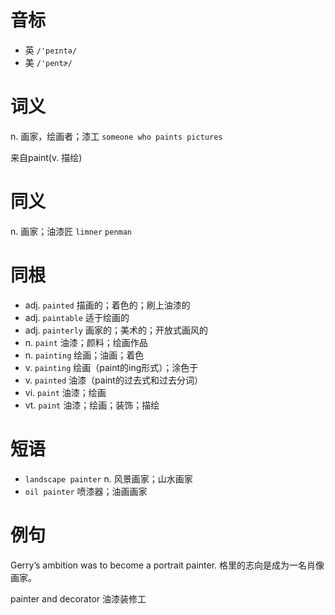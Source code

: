 # 音标

- 英 `/'peɪntə/`
- 美 `/'pentɚ/`

# 词义

n. 画家，绘画者；漆工
`someone who paints pictures`



来自paint(v. 描绘)

# 同义

n. 画家；油漆匠
`limner` `penman`

# 同根

- adj. `painted` 描画的；着色的；刷上油漆的
- adj. `paintable` 适于绘画的
- adj. `painterly` 画家的；美术的；开放式画风的
- n. `paint` 油漆；颜料；绘画作品
- n. `painting` 绘画；油画；着色
- v. `painting` 绘画（paint的ing形式）；涂色于
- v. `painted` 油漆（paint的过去式和过去分词）
- vi. `paint` 油漆；绘画
- vt. `paint` 油漆；绘画；装饰；描绘

# 短语

- `landscape painter` n. 风景画家；山水画家
- `oil painter` 喷漆器；油画画家

# 例句

Gerry’s ambition was to become a portrait painter.
格里的志向是成为一名肖像画家。

painter and decorator
油漆装修工


